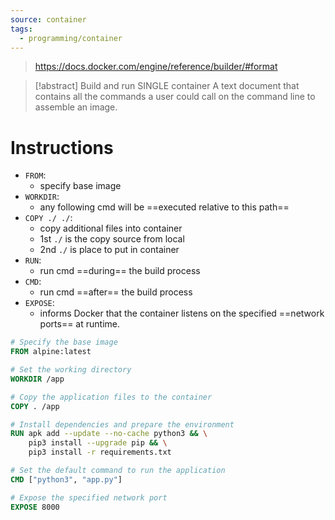 ```yaml
---
source: container
tags:
  - programming/container
---
```

> https://docs.docker.com/engine/reference/builder/#format

> [!abstract] Build and run SINGLE container
> A text document that contains all the commands a user could call on the command line to assemble an image.

# Instructions

- `FROM`: 
	- specify base image
- `WORKDIR`: 
	- any following cmd will be ==executed relative to this path==
- `COPY ./ ./`: 
	- copy additional files into container
	- 1st `./` is the copy source from local
	- 2nd `./` is place to put in container
- `RUN`: 
	- run cmd ==during== the build process
- `CMD`: 
	- run cmd ==after== the build process
- `EXPOSE`: 
	- informs Docker that the container listens on the specified ==network ports== at runtime.


```dockerfile
# Specify the base image
FROM alpine:latest

# Set the working directory
WORKDIR /app

# Copy the application files to the container
COPY . /app

# Install dependencies and prepare the environment
RUN apk add --update --no-cache python3 && \
    pip3 install --upgrade pip && \
    pip3 install -r requirements.txt

# Set the default command to run the application
CMD ["python3", "app.py"]

# Expose the specified network port
EXPOSE 8000
```